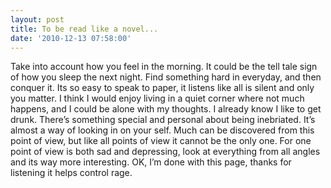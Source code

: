 ```yaml
---
layout: post
title: To be read like a novel...
date: '2010-12-13 07:58:00'
---
```


Take into account how you feel in the morning.
It could be the tell tale sign of how you sleep the
next night. Find something hard in everyday, and
then conquer it. Its so easy to speak to paper, it
listens like all is silent and only you matter. I think I
would enjoy living in a quiet corner where not much
happens, and I could be alone with my thoughts. I
already know I like to get drunk. There’s something
special and personal about being inebriated. It’s
almost a way of looking in on your self. Much can
be discovered from this point of view, but like all
points of view it cannot be the only one. For one
point of view is both sad and depressing, look at
everything from all angles and its way more
interesting. OK, I’m done with this page, thanks for
listening it helps control rage.
